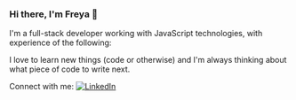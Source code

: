 ### Hi there, I'm Freya 👋

I'm a full-stack developer working with JavaScript technologies, with experience of the following:

I love to learn new things (code or otherwise) and I'm always thinking about what piece of code to write next.

Connect with me:
<a href="https://www.linkedin.com/in/freya-caudwell/" target="blank">
<img src="https://cdn-icons-png.flaticon.com/512/174/174857.png" alt="LinkedIn">
</a>
